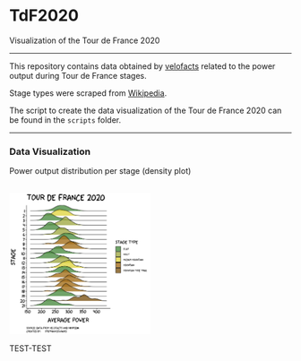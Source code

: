# TdF2020
Visualization of the Tour de France 2020

---

This repository contains data obtained by [velofacts](https://twitter.com/velofacts) related to the power output during Tour de France stages.

Stage types were scraped from [Wikipedia](https://en.wikipedia.org/wiki/2020_Tour_de_France).

The script to create the data visualization of the Tour de France 2020 can be found in the `scripts` folder. 

---

### Data Visualization

Power output distribution per stage (density plot)

<br>

<img src="results/TdF2020.png" width="50%">

TEST-TEST